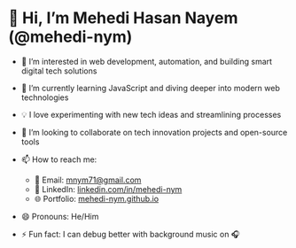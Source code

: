 # 👋 Hi, I’m Mehedi Hasan Nayem (@mehedi-nym)

- 👀 I’m interested in web development, automation, and building smart digital tech solutions  
- 🌱 I’m currently learning JavaScript and diving deeper into modern web technologies  
- 💡 I love experimenting with new tech ideas and streamlining processes  
- 💞️ I’m looking to collaborate on tech innovation projects and open-source tools  
- 📫 How to reach me:  
  - 📧 Email: mnym71@gmail.com  
  - 💼 LinkedIn: [linkedin.com/in/mehedi-nym](https://linkedin.com/in/mehedi-nym)  
  - 🌐 Portfolio: [mehedi-nym.github.io](https://mehedi-nym.github.io) 

- 😄 Pronouns: He/Him  
- ⚡ Fun fact: I can debug better with background music on 🎧

<!---
mehedi-nym/mehedi-nym is a ✨ special ✨ repository because its `README.md` (this file) appears on your GitHub profile.
You can click the Preview link to take a look at your changes.
--->
